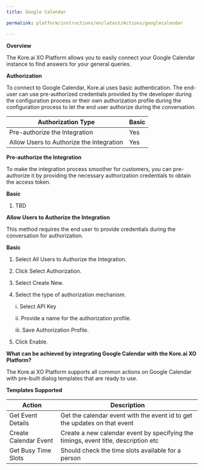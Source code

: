 ```yaml
---
title: Google Calendar

permalink: platform/instructions/en/latest/Actions/googlecalendar

---
```


<base target="_blank">
<container>

**Overview**

The Kore.ai XO Platform allows you to easily connect your Google Calendar instance to find answers for your general queries.

</container>

<container>

**Authorization**
 
To connect to Google Calendar, Kore.ai uses basic authentication. The end-user can use pre-authorized credentials provided by the developer during the configuration process or their own authorization profile during the configuration process to let the end user authorize during the conversation. 
 
 
 |Authorization Type                      | Basic |
 |----------------------------------------|-------|
 |Pre-authorize the Integration           |  Yes  |
 |Allow Users to Authorize the Integration|  Yes  |


**Pre-authorize the Integration**
 
 To make the integration process smoother for customers, you can pre-authorize it by providing the necessary authorization credentials to obtain the access token.

**Basic**
 
1. TBD
 
**Allow Users to Authorize the Integration**
 
This method requires the end user to provide credentials during the conversation for authorization.
 
**Basic**
 
1. Select All Users to Authorize the Integration.
 
2. Click Select Authorization.
 
3. Select Create New.
 
4. Select the type of authorization mechanism. 
 
   i.  Select API Key
 
   ii.  Provide a name for the authorization profile.
 
   iii.  Save Authorization Profile.
 
 5.  Click Enable.
 
 </container>
 
 <container>

**What can be achieved by integrating Google Calendar with the Kore.ai XO Platform?**
 
 The Kore.ai XO Platform supports all common actions on Google Calendar with pre-built dialog templates that are ready to use.
 
**Templates Supported**

| Action           | Description            |
|------------------|------------------------|
|Get Event Details     |Get the calendar event with the event id to get the updates on that event|
|Create Calendar Event |Create a new calendar event by specifying the timings, event title, description etc|
|Get Busy Time Slots   |Should check the time slots available for a person|

</container>
